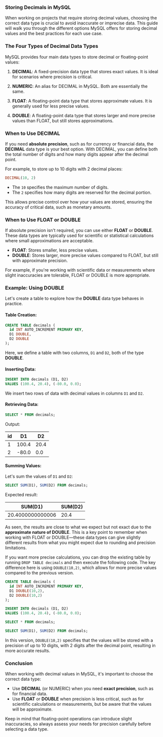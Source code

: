 ### Storing Decimals in MySQL

When working on projects that require storing decimal values, choosing the correct data type is crucial to avoid inaccurate or imprecise data. This guide will walk you through the different options MySQL offers for storing decimal values and the best practices for each use case.

### The Four Types of Decimal Data Types

MySQL provides four main data types to store decimal or floating-point values:

1. **DECIMAL**: A fixed-precision data type that stores exact values. It is ideal for scenarios where precision is critical.
   
2. **NUMERIC**: An alias for DECIMAL in MySQL. Both are essentially the same.

3. **FLOAT**: A floating-point data type that stores approximate values. It is generally used for less precise values.

4. **DOUBLE**: A floating-point data type that stores larger and more precise values than FLOAT, but still stores approximations.

### When to Use DECIMAL

If you need **absolute precision**, such as for currency or financial data, the **DECIMAL** data type is your best option. With DECIMAL, you can define both the total number of digits and how many digits appear after the decimal point.

For example, to store up to 10 digits with 2 decimal places:

```sql
DECIMAL(10, 2)
```

- The `10` specifies the maximum number of digits.
- The `2` specifies how many digits are reserved for the decimal portion.

This allows precise control over how your values are stored, ensuring the accuracy of critical data, such as monetary amounts.

### When to Use FLOAT or DOUBLE

If absolute precision isn't required, you can use either **FLOAT** or **DOUBLE**. These data types are typically used for scientific or statistical calculations where small approximations are acceptable.

- **FLOAT**: Stores smaller, less precise values. 
- **DOUBLE**: Stores larger, more precise values compared to FLOAT, but still with approximate precision.

For example, if you're working with scientific data or measurements where slight inaccuracies are tolerable, FLOAT or DOUBLE is more appropriate.

### Example: Using DOUBLE

Let's create a table to explore how the **DOUBLE** data type behaves in practice.

#### Table Creation:

```sql
CREATE TABLE decimals (
  id INT AUTO_INCREMENT PRIMARY KEY,
  D1 DOUBLE,
  D2 DOUBLE
);
```

Here, we define a table with two columns, `D1` and `D2`, both of the type **DOUBLE**.

#### Inserting Data:

```sql
INSERT INTO decimals (D1, D2)
VALUES (100.4, 20.4), (-80.0, 0.0);
```

We insert two rows of data with decimal values in columns `D1` and `D2`.

#### Retrieving Data:

```sql
SELECT * FROM decimals;
```

Output:

| id  | D1    | D2   |
| --- | ----- | ---- |
| 1   | 100.4 | 20.4 |
| 2   | -80.0 | 0.0  |

#### Summing Values:

Let's sum the values of `D1` and `D2`:

```sql
SELECT SUM(D1), SUM(D2) FROM decimals;
```

Expected result:

| SUM(D1)          | SUM(D2) |
| ---------------- | ------- |
| 20.4000000000006 | 20.4    |

As seen, the results are close to what we expect but not exact due to the **approximate nature of DOUBLE**. This is a key point to remember when working with FLOAT or DOUBLE—these data types can give slightly different results from what you might expect due to rounding and precision limitations.

If you want more precise calculations, you can drop the existing table by running `DROP TABLE decimals` and then execute the following code. The key difference here is using `DOUBLE(10,2)`, which allows for more precise values compared to the previous version.

```sql
CREATE TABLE decimals (
  id INT AUTO_INCREMENT PRIMARY KEY,
  D1 DOUBLE(10,2),
  D2 DOUBLE(10,2)
);

INSERT INTO decimals (D1, D2)
VALUES (100.4, 20.4), (-80.0, 0.0);

SELECT * FROM decimals;

SELECT SUM(D1), SUM(D2) FROM decimals;
```

In this version, `DOUBLE(10,2)` specifies that the values will be stored with a precision of up to 10 digits, with 2 digits after the decimal point, resulting in more accurate results.

### Conclusion

When working with decimal values in MySQL, it's important to choose the correct data type:

- Use **DECIMAL** (or NUMERIC) when you need **exact precision**, such as for financial data.
- Use **FLOAT** or **DOUBLE** when precision is less critical, such as for scientific calculations or measurements, but be aware that the values will be approximate.

Keep in mind that floating-point operations can introduce slight inaccuracies, so always assess your needs for precision carefully before selecting a data type.